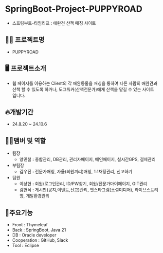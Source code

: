 # SpringBoot-Project-PUPPYROAD

- 스프링부트-타임리프 : 애완견 산책 매칭 사이트
## 🙋‍♂️ 프로젝트명

- PUPPYROAD

## 🖥️ 프로젝트소개

- 웹 페이지를 이용하는 Client의 각 애완동물을 매칭을 통하여 다른 사람의 애완견과 산책 할 수 있도록 하거나, 도그워커(산책전문가)에게 산책을 맡길 수 있는 사이트 입니다.

## 🔥개발기간

- 24.8.20 ~ 24.10.6

## 🤼‍♀️맴버 및 역할
- 팀장
  - 양민철 : 종합관리, DB관리, 관리자페이지, 메인페이지, 실시간GPS, 결제관리
- 부팀장
  - 김우진 : 전문가매칭, 자율(회원끼리)매칭, 1:1채팅관리, 신고하기
- 팀원
  - 이상현 : 회원/로그인관리, ID/PW찾기, 회원/전문가마이페이지, GIT관리
  - 김현식 : 게시판(공지,이벤트,신고)관리, 펫스타그램(소셜미디어), 라이브스트리밍, 개발환경관리

## 📌주요기능
- Front : Thymeleaf
- Back : SpringBoot, Java 21
- DB : Oracle developer
- Cooperation : GitHub, Slack
- Tool : Eclipse
